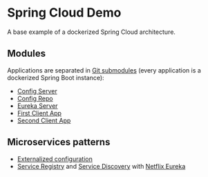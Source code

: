 # Spring Cloud Demo

A base example of a dockerized Spring Cloud architecture.

## Modules

Applications are separated in [Git submodules](https://git-scm.com/book/en/v2/Git-Tools-Submodules) (every application is a dockerized Spring Boot instance):
- [Config Server](https://github.com/Vashy/SpringCloudDemoConfigServer/tree/master)
- [Config Repo](https://github.com/Vashy/SpringCloudConfigServerRepo/tree/master)
- [Eureka Server](https://github.com/Vashy/SpringCloudEurekaServer/tree/master)
- [First Client App](https://github.com/Vashy/SpringCloudDemoFirstClientApp/tree/master)
- [Second Client App](https://github.com/Vashy/SpringCloudDemoSecondClientApp/tree/master)

## Microservices patterns

- [Externalized configuration](https://microservices.io/patterns/externalized-configuration.html)
- [Service Registry](https://microservices.io/patterns/service-registry.html) and [Service Discovery](https://microservices.io/patterns/client-side-discovery.html) with [Netflix Eureka](https://github.com/Netflix/eureka)
